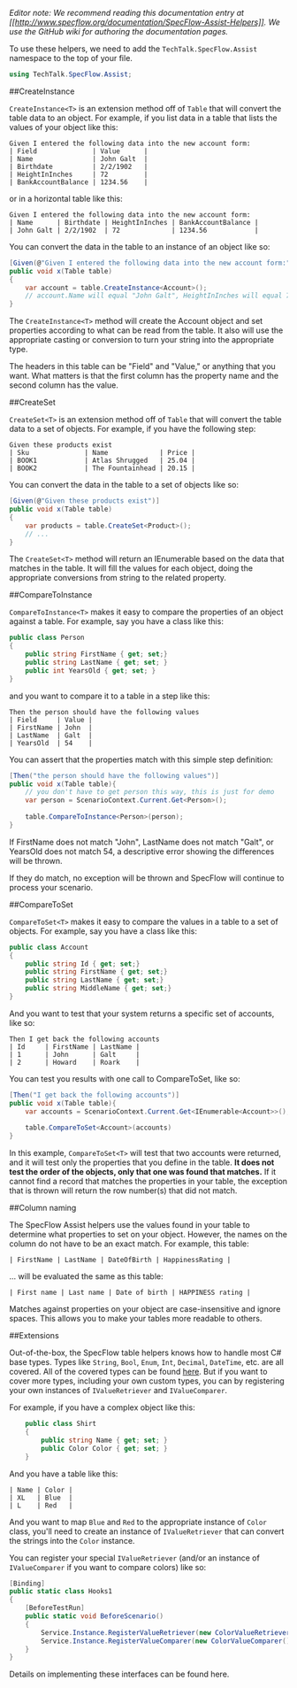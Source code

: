 _Editor note: We recommend reading this documentation entry at [[http://www.specflow.org/documentation/SpecFlow-Assist-Helpers]]. We use the GitHub wiki for authoring the documentation pages._

To use these helpers, we need to add the `TechTalk.SpecFlow.Assist` namespace to the top of your file.

```c#
using TechTalk.SpecFlow.Assist;
```

##CreateInstance<T>

`CreateInstance<T>` is an extension method off of `Table` that will convert the table data to an object.  For example, if you list data in a table that lists the values of your object like this:

```gherkin
Given I entered the following data into the new account form:
| Field              | Value      |
| Name               | John Galt  |
| Birthdate          | 2/2/1902   |
| HeightInInches     | 72         |
| BankAccountBalance | 1234.56    |
```

or in a horizontal table like this:

```gherkin
Given I entered the following data into the new account form:
| Name      | Birthdate | HeightInInches | BankAccountBalance |
| John Galt | 2/2/1902  | 72             | 1234.56            |
```

You can convert the data in the table to an instance of an object like so:

```c#
[Given(@"Given I entered the following data into the new account form:")]
public void x(Table table)
{
    var account = table.CreateInstance<Account>();
    // account.Name will equal "John Galt", HeightInInches will equal 72, etc.
}
```

The `CreateInstance<T>` method will create the Account object and set properties according to what can be read from the table.  It also will use the appropriate casting or conversion to turn your string into the appropriate type.

The headers in this table can be "Field" and "Value," or anything that you want.  What matters is that the first column has the property name and the second column has the value.

##CreateSet<T>

`CreateSet<T>` is an extension method off of `Table` that will convert the table data to a set of objects.  For example, if you have the following step:

```gherkin
Given these products exist
| Sku              | Name             | Price |
| BOOK1            | Atlas Shrugged   | 25.04 |
| BOOK2            | The Fountainhead | 20.15 |
```

You can convert the data in the table to a set of objects like so:

```c#
[Given(@"Given these products exist")]
public void x(Table table)
{
    var products = table.CreateSet<Product>();
    // ...
}
```

The `CreateSet<T>` method will return an IEnumerable<T> based on the data that matches in the table.  It will fill the values for each object, doing the appropriate conversions from string to the related property.

##CompareToInstance<T>

`CompareToInstance<T>` makes it easy to compare the properties of an object against a table. For example, say you have a class like this:

```c#
public class Person
{
    public string FirstName { get; set;}  
    public string LastName { get; set; }
    public int YearsOld { get; set; }
}
```

and you want to compare it to a table in a step like this:

```gherkin
Then the person should have the following values
| Field     | Value |
| FirstName | John  |
| LastName  | Galt  |
| YearsOld  | 54    |
```
  
You can assert that the properties match with this simple step definition:

```c#  
[Then("the person should have the following values")]
public void x(Table table){
    // you don't have to get person this way, this is just for demo
    var person = ScenarioContext.Current.Get<Person>();
  
    table.CompareToInstance<Person>(person);
}
```

If FirstName does not match "John", LastName does not match "Galt", or YearsOld does not match 54, a descriptive error showing the differences will be thrown.

If they do match, no exception will be thrown and SpecFlow will continue to process your scenario.

##CompareToSet<T>

`CompareToSet<T>` makes it easy to compare the values in a table to a set of objects.  For example, say you have a class like this:

```c#
public class Account
{
    public string Id { get; set;}
    public string FirstName { get; set;}
    public string LastName { get; set;}
    public string MiddleName { get; set;}
}
```

And you want to test that your system returns a specific set of accounts, like so:

```gherkin
Then I get back the following accounts
| Id     | FirstName | LastName |
| 1      | John      | Galt     |
| 2      | Howard    | Roark    |
```

You can test you results with one call to CompareToSet<T>, like so:

```c#
[Then("I get back the following accounts")]
public void x(Table table){
    var accounts = ScenarioContext.Current.Get<IEnumerable<Account>>();
  
    table.CompareToSet<Account>(accounts)
}
```

In this example, `CompareToSet<T>` will test that two accounts were returned, and it will test only the properties that you define in the table.  **It does not test the order of the objects, only that one was found that matches.**  If it cannot find a record that matches the properties in your table, the exception that is thrown will return the row number(s) that did not match.

##Column naming

The SpecFlow Assist helpers use the values found in your table to determine what properties to set on your object.  However, the names on the column do not have to be an exact match.  For example, this table:

```gherkin
| FirstName | LastName | DateOfBirth | HappinessRating |
```

... will be evaluated the same as this table:

```gherkin
| First name | Last name | Date of birth | HAPPINESS rating |
```

Matches against properties on your object are case-insensitive and ignore spaces.  This allows you to make your tables more readable to others.

##Extensions

Out-of-the-box, the SpecFlow table helpers knows how to handle most C# base types.  Types like `String`, `Bool`, `Enum`, `Int`, `Decimal`, `DateTime`, etc. are all covered. All of the covered types can be found [here](https://github.com/techtalk/SpecFlow/tree/master/TechTalk.SpecFlow/Assist/ValueRetrievers). But if you want to cover more types, including your own custom types, you can by registering your own instances of `IValueRetriever` and `IValueComparer`.

For example, if you have a complex object like this:

```c#
    public class Shirt
    {
        public string Name { get; set; }
        public Color Color { get; set; }
    }
```

And you have a table like this:

```gherkin
| Name | Color |
| XL   | Blue  |
| L    | Red   |
```

And you want to map `Blue` and `Red` to the appropriate instance of `Color` class, you'll need to create an instance of `IValueRetriever` that can convert the strings into the `Color` instance.

You can register your special `IValueRetriever` (and/or an instance of `IValueComparer` if you want to compare colors) like so:

```c#
[Binding]
public static class Hooks1
{
    [BeforeTestRun]
    public static void BeforeScenario()
    {
        Service.Instance.RegisterValueRetriever(new ColorValueRetriever());
        Service.Instance.RegisterValueComparer(new ColorValueComparer());
    }
}
```

Details on implementing these interfaces can be found here.
